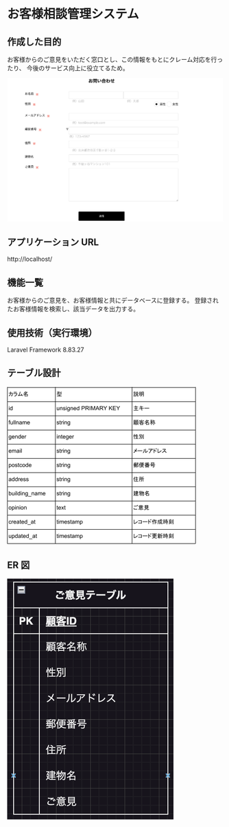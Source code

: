 # お客様相談管理システム

## 作成した目的

お客様からのご意見をいただく窓口とし、この情報をもとにクレーム対応を行ったり、
今後のサービス向上に役立てるため。

![](imgs/2023-10-05-20-59-42.png)

## アプリケーション URL

http://localhost/

## 機能一覧

お客様からのご意見を、お客様情報と共にデータベースに登録する。
登録されたお客様情報を検索し、該当データを出力する。

## 使用技術（実行環境）

Laravel Framework 8.83.27

## テーブル設計

![](imgs/2023-10-05-11-37-34.png)

## ER 図

![Alt text](image.png)
